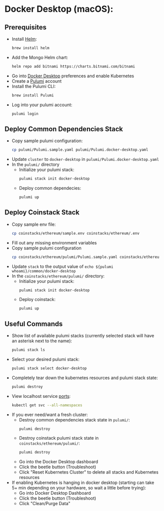 # Docker Desktop (macOS):

## **Prerequisites**

- Install [Helm](https://helm.sh/docs/intro/install/):
  ```sh
  brew install helm
  ```
- Add the Mongo Helm chart:
  ```sh
  helm repo add bitnami https://charts.bitnami.com/bitnami
  ```
- Go into [Docker Desktop](https://www.docker.com/products/docker-desktop) preferences and enable Kubernetes
- Create a [Pulumi](https://app.pulumi.com/) account
- Install the Pulumi CLI:
  ```sh
  brew install Pulumi
  ```
- Log into your pulumi account:
  ```sh
  pulumi login
  ```

## **Deploy Common Dependencies Stack**

- Copy sample pulumi configuration:
  ```sh
  cp pulumi/Pulumi.sample.yaml pulumi/Pulumi.docker-desktop.yaml
  ```
- Update `cluster` to `docker-desktop` in `pulumi/Pulumi.docker-desktop.yaml`
- In the `pulumi/` directory
  - Initialize your pulumi stack:
    ```sh
    pulumi stack init docker-desktop
    ```
  - Deploy common dependecies:
    ```sh
    pulumi up
    ```

## **Deploy Coinstack Stack**

- Copy sample env file:
  ```sh
  cp coinstacks/ethereum/sample.env coinstacks/ethereum/.env
  ```
- Fill out any missing environment variables
- Copy sample pulumi configuration
  ```sh
  cp coinstacks/ethereum/pulumi/Pulumi.sample.yaml coinstacks/ethereum/pulumi/Pulumi.docker-desktop.yaml
  ```
- Update `stack` to the output value of `echo ${pulumi whoami}/common/docker-desktop`
- In the `coinstacks/ethereum/pulumi/` directory:
  - Initialize your pulumi stack:
    ```sh
    pulumi stack init docker-desktop
    ```
  - Deploy coinstack:
    ```sh
    pulumi up
    ```

## **Useful Commands**

- Show list of available pulumi stacks (currently selected stack will have an asterisk next to the name):
  ```sh
  pulumi stack ls
  ```
- Select your desired pulumi stack:
  ```sh
  pulumi stack select docker-desktop
  ```
- Completely tear down the kubernetes resources and pulumi stack state:
  ```sh
  pulumi destroy
  ```
- View localhost service [ports](../README.md#ports):
  ```sh
  kubectl get svc --all-namespaces
  ```
- If you ever need/want a fresh cluster:
  - Destroy common dependencies stack state in `pulumi/`:
    ```sh
    pulumi destroy
    ```
  - Destroy coinstack pulumi stack state in `coinstacks/ethereum/pulumi/`:
    ```sh
    pulumi destroy
    ```
  - Go into the Docker Desktop dashboard
  - Click the beetle button (Troubleshoot)
  - Click "Reset Kubernetes Cluster" to delete all stacks and Kubernetes resources
- If enabling Kubernetes is hanging in docker desktop (starting can take 5+ min depending on your hardware, so wait a little before trying):
  - Go into Docker Desktop Dashboard
  - Click the beetle button (Troubleshoot)
  - Click "Clean/Purge Data"
